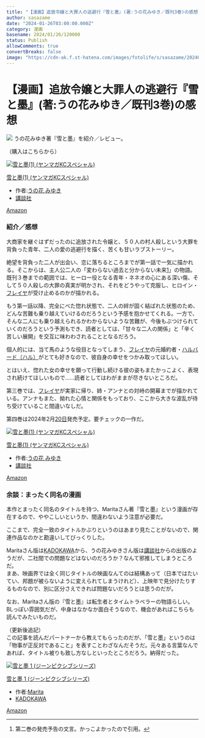 ```yaml
---
title: "【漫画】追放令嬢と大罪人の逃避行『雪と墨』(著:うの花みゆき／既刊3巻)の感想"
author: sasazame
date: "2024-01-26T03:00:00.000Z"
category: 漫画
basename: 2024/01/26/120000
status: Publish
allowComments: true
convertBreaks: false
image: "https://cdn-ak.f.st-hatena.com/images/fotolife/s/sasazame/20240119/20240119163102.png"
---
```

# 【漫画】追放令嬢と大罪人の逃避行『雪と墨』(著:うの花みゆき／既刊3巻)の感想

![](https://cdn-ak.f.st-hatena.com/images/fotolife/s/sasazame/20240119/20240119163102.png) うの花みゆき著『雪と墨』を紹介／レビュー。

（購入はこちらから）

[![雪と墨(1) (ヤンマガKCスペシャル)](https://m.media-amazon.com/images/I/51kbdEUOvQL._SL500_.jpg "雪と墨(1) (ヤンマガKCスペシャル)")](https://www.amazon.co.jp/dp/4065303672?tag=mochig08-22&linkCode=ogi&th=1&psc=1)

[雪と墨(1) (ヤンマガKCスペシャル)](https://www.amazon.co.jp/dp/4065303672?tag=mochig08-22&linkCode=ogi&th=1&psc=1)

-   作者:[うの花 みゆき](https://d.hatena.ne.jp/keyword/%A4%A6%A4%CE%B2%D6%20%A4%DF%A4%E6%A4%AD)
-   [講談社](https://d.hatena.ne.jp/keyword/%B9%D6%C3%CC%BC%D2)

[Amazon](https://www.amazon.co.jp/dp/4065303672?tag=mochig08-22&linkCode=ogi&th=1&psc=1)

<!-- Extended Body -->

### 紹介／感想

大商家を継ぐはずだったのに追放された令嬢と、５０人の村人殺しという大罪を背負った青年、二人の愛の逃避行を描く、苦くも甘いラブストーリー。

絶望を背負った二人が出会い、恋に落ちるところまでが第一話で一気に描かれる。そこからは、主人公二人の「変わらない過去と分からない未来[1](#fn:1)」の物語。  
既刊３巻までの範囲では、ヒーロー役となる青年・ネネオの心にある深い傷、そして５０人殺しの大罪の真実が明かされ、それをどうやって克服し、ヒロイン・[フレイヤ](https://d.hatena.ne.jp/keyword/%A5%D5%A5%EC%A5%A4%A5%E4)が受け止めるのかが描かれる。

もう第一話以降、完全にべた惚れ状態で、二人の絆が固く結ばれた状態のため、どんな苦難も乗り越えていけるのだろうという予感を抱かせてくれる。一方で、そんな二人にも乗り越えられるかわからないような苦難が、今後もぶつけられていくのだろうという予測もでき、読者としては、「甘々な二人の関係」と「辛く苦しい展開」を交互に味わわされることとなるだろう。

  

個人的には、当て馬のような役目となってしまう、[フレイヤ](https://d.hatena.ne.jp/keyword/%A5%D5%A5%EC%A5%A4%A5%E4)の元婚約者・[ハルバード](https://d.hatena.ne.jp/keyword/%A5%CF%A5%EB%A5%D0%A1%BC%A5%C9)[（ハル）](https://d.hatena.ne.jp/keyword/%A1%CA%A5%CF%A5%EB%A1%CB)がとても好きなので、彼自身の幸せをつかみ取ってほしい。

とはいえ、惚れた女の幸せを願って行動し続ける彼の姿もまたかっこよく、表現され続けてほしいもので……読者としてはわがままが尽きないところだ。

  

第三巻では、[フレイヤ](https://d.hatena.ne.jp/keyword/%A5%D5%A5%EC%A5%A4%A5%E4)が実家に帰り、姉・アンナとの対峙の開幕までが描かれている。アンナもまた、拗れた心情と関係をもっており、ここから大きな波乱が待ち受けていること間違いなしだ。

第四巻は2024年2月[20日](https://d.hatena.ne.jp/keyword/20%C6%FC)発売予定。要チェックの一作だ。

[![雪と墨(1) (ヤンマガKCスペシャル)](https://m.media-amazon.com/images/I/51kbdEUOvQL._SL500_.jpg "雪と墨(1) (ヤンマガKCスペシャル)")](https://www.amazon.co.jp/dp/4065303672?tag=mochig08-22&linkCode=ogi&th=1&psc=1)

[雪と墨(1) (ヤンマガKCスペシャル)](https://www.amazon.co.jp/dp/4065303672?tag=mochig08-22&linkCode=ogi&th=1&psc=1)

-   作者:[うの花 みゆき](https://d.hatena.ne.jp/keyword/%A4%A6%A4%CE%B2%D6%20%A4%DF%A4%E6%A4%AD)
-   [講談社](https://d.hatena.ne.jp/keyword/%B9%D6%C3%CC%BC%D2)

[Amazon](https://www.amazon.co.jp/dp/4065303672?tag=mochig08-22&linkCode=ogi&th=1&psc=1)

### 余談：まったく同名の漫画

本作とまったく同名のタイトルを持つ、Maritaさん著『雪と墨』という漫画が存在するので、ややこしいというか、間違わないよう注意が必要だ。

ここまで、完全一致のタイトルかぶりというのはあまり見たことがないので、関連作品なのかと勘違いしてびっくりした。

Maritaさん版は[KADOKAWA](https://d.hatena.ne.jp/keyword/KADOKAWA)から、うの花みゆきさん版は[講談社](https://d.hatena.ne.jp/keyword/%B9%D6%C3%CC%BC%D2)からの出版のようだが、二社間での問題などはないのだろうか？なんて邪推してしまうところだ。  
まあ、映画界では全く同じタイトルの映画なんてのは結構あって（日本ではたいてい、邦題が被らないように変えられてしまうけれど）、上映年で見分けたりするものなので、別に区分さえできれば問題ないだろうとは思うのだが。

なお、Maritaさん版の『雪と墨』は転生者とタイムトラベラーの物語らしい。  
BLっぽい雰囲気だが、中身はなかなか面白そうなので、機会があればこちらも読んでみたいものだ。

（更新後追記）  
この記事を読んだパートナーから教えてもらったのだが、「雪と墨」というのは「物事が正反対であること」を表すことわざなんだそうだ。元々ある言葉なんであれば、タイトル被りも致し方なしといったところだろう。納得だった。

[![雪と墨 1 (ジーンピクシブシリーズ)](https://m.media-amazon.com/images/I/51OZ-bmaNuL._SL500_.jpg "雪と墨 1 (ジーンピクシブシリーズ)")](https://www.amazon.co.jp/dp/4046811366?tag=mochig08-22&linkCode=ogi&th=1&psc=1)

[雪と墨 1 (ジーンピクシブシリーズ)](https://www.amazon.co.jp/dp/4046811366?tag=mochig08-22&linkCode=ogi&th=1&psc=1)

-   作者:[Marita](https://d.hatena.ne.jp/keyword/Marita)
-   [KADOKAWA](https://d.hatena.ne.jp/keyword/KADOKAWA)

[Amazon](https://www.amazon.co.jp/dp/4046811366?tag=mochig08-22&linkCode=ogi&th=1&psc=1)

* * *

1.  第二巻の発売予告の文言。かっこよかったので引用。[↩](#fnref:1)